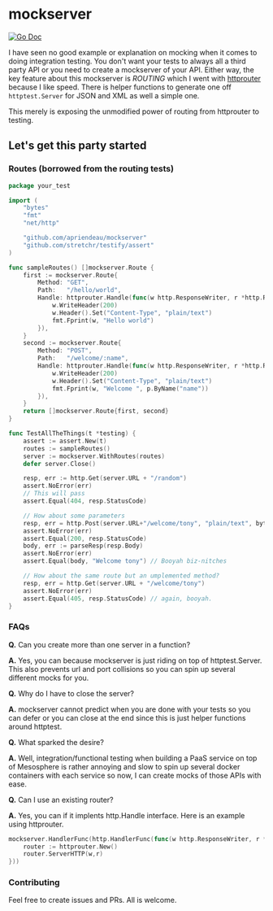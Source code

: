 # mockserver

[![Go Doc](https://img.shields.io/badge/go-documentation-blue.svg?style=flat-square)](https://godoc.org/github.com/apriendeau/mockserver)

I have seen no good example or explanation on mocking when it comes to doing
integration testing. You don't want your tests to always all a third party API
or you need to create a mockserver of your API. Either way, the key feature
about this mockserver is *ROUTING* which I went with [httprouter](github.com/julienschmidt/httprouter) because I like
speed. There is helper functions to generate one off `httptest.Server` for
JSON and XML as well a simple one.

This merely is exposing the unmodified power of routing from httprouter to
testing.

## Let's get this party started

### Routes (borrowed from the routing tests)

```go
package your_test

import (
	"bytes"
	"fmt"
	"net/http"

	"github.com/apriendeau/mockserver"
	"github.com/stretchr/testify/assert"
)

func sampleRoutes() []mockserver.Route {
	first := mockserver.Route{
		Method: "GET",
		Path:   "/hello/world",
		Handle: httprouter.Handle(func(w http.ResponseWriter, r *http.Request, p httprouter.Params) {
			w.WriteHeader(200)
			w.Header().Set("Content-Type", "plain/text")
			fmt.Fprint(w, "Hello world")
		}),
	}
	second := mockserver.Route{
		Method: "POST",
		Path:   "/welcome/:name",
		Handle: httprouter.Handle(func(w http.ResponseWriter, r *http.Request, p httprouter.Params) {
			w.WriteHeader(200)
			w.Header().Set("Content-Type", "plain/text")
			fmt.Fprint(w, "Welcome ", p.ByName("name"))
		}),
	}
	return []mockserver.Route{first, second}
}

func TestAllTheThings(t *testing) {
	assert := assert.New(t)
	routes := sampleRoutes()
	server := mockserver.WithRoutes(routes)
	defer server.Close()

	resp, err := http.Get(server.URL + "/random")
	assert.NoError(err)
	// This will pass
	assert.Equal(404, resp.StatusCode)

	// How about some parameters
	resp, err = http.Post(server.URL+"/welcome/tony", "plain/text", bytes.NewBuffer([]byte{}))
	assert.NoError(err)
	assert.Equal(200, resp.StatusCode)
	body, err := parseResp(resp.Body)
	assert.NoError(err)
	assert.Equal(body, "Welcome tony") // Booyah biz-nitches

	// How about the same route but an umplemented method?
	resp, err = http.Get(server.URL + "/welcome/tony")
	assert.NoError(err)
	assert.Equal(405, resp.StatusCode) // again, booyah.
}
```

### FAQs

**Q.** Can you create more than one server in a function?

**A.** Yes, you can because mockserver is just riding on top of httptest.Server.
This also prevents url and port collisions so you can spin up several different
mocks for you.

**Q.** Why do I have to close the server?

**A.** mockserver cannot predict when you are done with your tests so you can defer
or you can close at the end since this is just helper functions around httptest.

**Q.** What sparked the desire?

**A.** Well, integration/functional testing when building a PaaS service on top of
Mesosphere is rather annoying and slow to spin up several docker containers with
each service so now, I can create mocks of those APIs with ease.

**Q.** Can I use an existing router?

**A.** Yes, you can if it implents http.Handle interface. Here is an example using
httprouter.

```go
mockserver.HandlerFunc(http.HandlerFunc(func(w http.ResponseWriter, r *http.Request){
	router := httprouter.New()
	router.ServerHTTP(w,r)
}))

```

### Contributing

Feel free to create issues and PRs. All is welcome.

